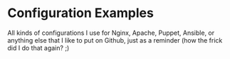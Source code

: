 # Configuration Examples

All kinds of configurations I use for Nginx, Apache, Puppet, Ansible, or
anything else that I like to put on Github, just as a reminder (how the frick
did I do that again? ;)
